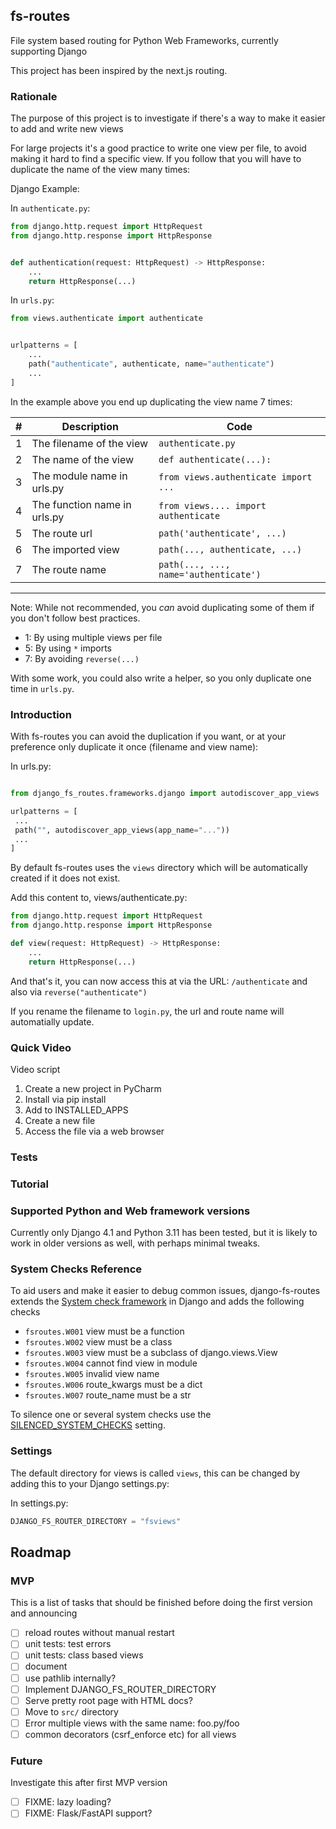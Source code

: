 ## fs-routes
File system based routing for Python Web Frameworks, currently supporting Django

This project has been inspired by the next.js routing.

### Rationale

The purpose of this project is to investigate if there's a way to make it 
easier to add and write new views

For large projects it's a good practice to write one view per file, to
avoid making it hard to find a specific view. If you follow that
you will have to duplicate the name of the view many times:

Django Example:

In `authenticate.py`:

```python
from django.http.request import HttpRequest
from django.http.response import HttpResponse


def authentication(request: HttpRequest) -> HttpResponse:
    ...
    return HttpResponse(...)
```

In `urls.py`:

```python
from views.authenticate import authenticate


urlpatterns = [
    ...
    path("authenticate", authenticate, name="authenticate")
    ...
]
```

In the example above you end up duplicating the view name 7 times:

| #   | Description                  | Code                                  |
|-----|------------------------------|---------------------------------------|
| 1   | The filename of the view     | `authenticate.py`                     |
| 2   | The name of the view         | `def authenticate(...):`              |
| 3   | The module name in urls.py   | `from views.authenticate import ...`  |
| 4   | The function name in urls.py | `from views.... import authenticate`  |
 | 5   | The route url                | `path('authenticate', ...)`           |
| 6   | The imported view            | `path(..., authenticate, ...)`        |
| 7   | The route name               | `path(..., ..., name='authenticate')` |
---------------------------------------------------------------------------------

Note: While not recommended, you *can* avoid duplicating some of them if you don't follow best practices.

* 1: By using multiple views per file
* 5: By using `*` imports
* 7: By avoiding `reverse(...)`

With some work, you could also write a helper, so you only duplicate one time in `urls.py`.  

### Introduction

With fs-routes you can avoid the duplication if you want, or at your preference
only duplicate it once (filename and view name):

In urls.py:

```python

from django_fs_routes.frameworks.django import autodiscover_app_views

urlpatterns = [
 ...
 path("", autodiscover_app_views(app_name="..."))
 ...
]


```

By default fs-routes uses the `views` directory which will be automatically created if it does not exist.

Add this content to, views/authenticate.py:

```python
from django.http.request import HttpRequest
from django.http.response import HttpResponse

def view(request: HttpRequest) -> HttpResponse:
    ...
    return HttpResponse(...)
```

And that's it, you can now access this at via the URL: `/authenticate` and also via `reverse("authenticate")`

If you rename the filename to `login.py`, the url and route name will automatially update.

### Quick Video

Video script

1. Create a new project in PyCharm
2. Install via pip install
3. Add to INSTALLED_APPS
4. Create a new file
5. Access the file via a web browser

### Tests

### Tutorial

### Supported Python and Web framework versions

Currently only Django 4.1 and Python 3.11 has been tested, but it is 
likely to work in older versions as well, with perhaps minimal tweaks.

### System Checks Reference

To aid users and make it easier to debug common issues, django-fs-routes extends the [System check framework](https://docs.djangoproject.com/en/4.1/ref/checks/) in Django
and adds the following checks

* `fsroutes.W001` view must be a function
* `fsroutes.W002` view must be a class
* `fsroutes.W003` view must be a subclass of django.views.View
* `fsroutes.W004` cannot find view in module
* `fsroutes.W005` invalid view name
* `fsroutes.W006` route_kwargs must be a dict
* `fsroutes.W007` route_name must be a str

To silence one or several system checks use the [SILENCED_SYSTEM_CHECKS](https://docs.djangoproject.com/en/4.1/ref/settings/#std-setting-SILENCED_SYSTEM_CHECKS) setting.

### Settings

The default directory for views is called `views`, this can be changed by adding this to your Django settings.py:

In settings.py:
```python
DJANGO_FS_ROUTER_DIRECTORY = "fsviews"
```

## Roadmap

### MVP

This is a list of tasks that should be finished before doing the first
version and announcing

- [ ] reload routes without manual restart
- [ ] unit tests: test errors
- [ ] unit tests: class based views
- [ ] document
- [ ] use pathlib internally?
- [ ] Implement DJANGO_FS_ROUTER_DIRECTORY
- [ ] Serve pretty root page with HTML docs?
- [ ] Move to `src/` directory
- [ ] Error multiple views with the same name: foo.py/foo
- [ ] common decorators (csrf_enforce etc) for all views 

### Future

Investigate this after first MVP version

- [ ] FIXME: lazy loading?
- [ ] FIXME: Flask/FastAPI support?
